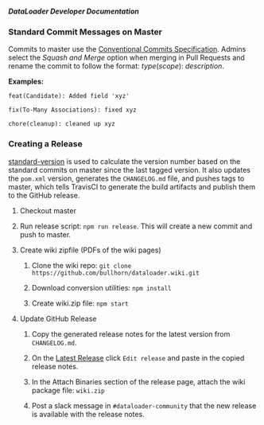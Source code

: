 ##### DataLoader Developer Documentation

### Standard Commit Messages on Master

Commits to master use the [Conventional Commits Specification](https://conventionalcommits.org/). Admins select the _Squash and Merge_ option when merging in Pull Requests and rename the commit to follow the format: _type_(_scope_): _description_. 

__Examples:__ 

`feat(Candidate): Added field 'xyz'`

`fix(To-Many Associations): fixed xyz`

`chore(cleanup): cleaned up xyz`

### Creating a Release

[standard-version](https://www.npmjs.com/package/standard-version) is used to calculate the version number based on the standard commits on master since the last tagged version. It also updates the `pom.xml` version, generates the `CHANGELOG.md` file, and pushes tags to master, which tells TravisCI to generate the build artifacts and publish them to the GitHub release.

 1. Checkout master
  
 2. Run release script: `npm run release`. This will create a new commit and push to master.
     
 3. Create wiki zipfile (PDFs of the wiki pages)
 
    1. Clone the wiki repo: `git clone https://github.com/bullhorn/dataloader.wiki.git`
     
    2. Download conversion utilities: `npm install`

    3. Create wiki.zip file: `npm start`

 4. Update GitHub Release

    1. Copy the generated release notes for the latest version from `CHANGELOG.md`.

    2. On the [Latest Release](https://github.com/bullhorn/dataloader/releases/latest) click `Edit release` and paste in the copied release notes.

    3. In the Attach Binaries section of the release page, attach the wiki package file: `wiki.zip`

    4. Post a slack message in `#dataloader-community` that the new release is available with the release notes.
